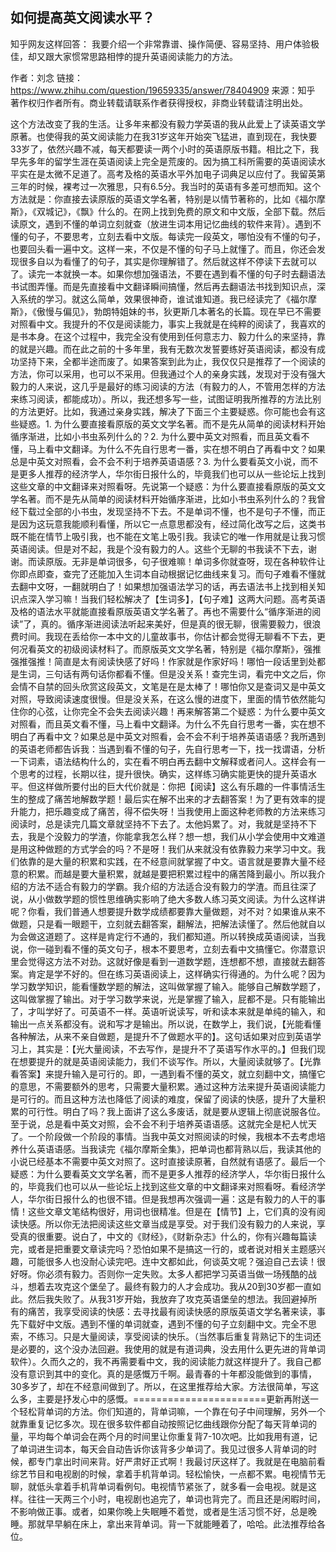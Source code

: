 ## 如何提高英文阅读水平？
知乎网友这样回答：
我要介绍一个非常靠谱、操作简便、容易坚持、用户体验极佳，却又跟大家惯常思路相悖的提升英语阅读能力的方法。

作者：刘念
链接：https://www.zhihu.com/question/19659335/answer/78404909
来源：知乎
著作权归作者所有。商业转载请联系作者获得授权，非商业转载请注明出处。

这个方法改变了我的生活。让多年来都没有毅力学英语的我从此爱上了读英语文学原著。也使得我的英文阅读能力在我31岁这年开始突飞猛进，直到现在，我快要33岁了，依然兴趣不减，每天都要读一两个小时的英语原版书籍。相比之下，我早先多年的留学生涯在英语阅读上完全是荒废的。因为搞工科所需要的英语阅读水平实在是太微不足道了。高考及格的英语水平外加电子词典足以应付了。我留英第三年的时候，裸考过一次雅思，只有6.5分。我当时的英语有多差可想而知。这个方法就是：你直接去读原版的英语文学名著，特别是以情节著称的，比如《福尔摩斯》，《双城记》，《飘》什么的。在网上找到免费的原文和中文版，全部下载。然后读原文，遇到不懂的单词立刻就查（放进生词本用记忆曲线的软件来背）。遇到不懂的句子，不要思考，立刻去看中文版。每读完一段英文，哪怕没有不懂的句子，也要回头看一遍中文。这样一来，不仅是不懂的句子马上就懂了。而且，你还会发现很多自以为看懂了的句子，其实是你理解错了。然后就这样不停读下去就可以了。读完一本就换一本。如果你想加强语法，不要在遇到看不懂的句子时去翻语法书试图弄懂。而是先直接看中文翻译瞬间搞懂，然后再去翻语法书找到知识点，深入系统的学习。就这么简单，效果很神奇，谁试谁知道。我已经读完了《福尔摩斯》，《傲慢与偏见》，勃朗特姐妹的书，狄更斯几本著名的长篇。现在早已不需要对照看中文。我提升的不仅是阅读能力，事实上我就是在纯粹的阅读了，我喜欢的是书本身。在这个过程中，我完全没有使用到任何意志力、毅力什么的来坚持，靠的就是兴趣。而在此之前的十多年里，我有无数次发誓要练好英语阅读，都没有成功坚持下来，全都半途而废了。如果答案到此为止，我仅仅只是推荐了一个阅读的方法，你可以采用，也可以不采用。但我通过个人的亲身实践，发现对于没有强大毅力的人来说，这几乎是最好的练习阅读的方法（有毅力的人，不管用怎样的方法来练习阅读，都能成功）。所以，我还想多写一些，试图证明我所推荐的方法比别的方法更好。比如，我通过亲身实践，解决了下面三个主要疑惑。你可能也会有这些疑惑。1. 为什么要直接看原版的英文文学名著。而不是先从简单的阅读材料开始循序渐进，比如小书虫系列什么的？2. 为什么要中英文对照看，而且英文看不懂，马上看中文翻译。为什么不先自行思考一番，实在想不明白了再看中文？如果总是中英文对照看，会不会不利于培养英语语感？3. 为什么要看英文小说，而不是更多人推荐的经济学人，华尔街日报什么的，毕竟我们也可以从一些论坛上找到这些文章的中文翻译来对照看呀。先说第一个疑惑：为什么要直接看原版的英文文学名著。而不是先从简单的阅读材料开始循序渐进，比如小书虫系列什么的？我曾经下载过全部的小书虫，发现坚持不下去。不是单词不懂，也不是句子不懂，而正是因为这玩意我能顺利看懂，所以它一点意思都没有，经过简化改写之后，这类书既不能在情节上吸引我，也不能在文笔上吸引我。我读它的唯一作用就是让我习惯英语阅读。但是对不起，我是个没有毅力的人。这些个无聊的书我读不下去，谢谢。而读原版。无非是单词很多，句子很难嘛！单词多你就查呀，现在各种软件让你即点即查，查完了还能加入生词本自动根据记忆曲线来复习。而句子难看不懂就去翻中文呀，一翻就明白了！如果想加强语法学习的话，再去语法书上找到相关知识点深入学习嘛！当我们轻松解决了【生词多】，【句子难】这两大问题。高考英语及格的语法水平就能直接看原版英语文学名著了。再也不需要什么“循序渐进的阅读”了，真的。循序渐进阅读法听起来美好，但是真的很无聊，很需要毅力，很浪费时间。我现在丢给你一本中文的儿童故事书，你估计都会觉得无聊看不下去，更何况看英文的初级阅读材料了。而原版英文文学名著，特别是《福尔摩斯》，强推强推强推！简直是太有阅读快感了好吗！作家就是作家好吗！哪怕一段话里到处都是生词，三句话有两句话你都看不懂。但是没关系！查完生词，看完中文之后，你会情不自禁的回头欣赏这段英文，文笔是在是太棒了！哪怕你又是查词又是中英文对照，导致阅读速度很慢。但是没关系，在这么慢的进度下，里面的情节依然能勾住你的心弦，让你完全不会失去阅读兴趣！再来解答第二个疑惑：为什么要中英文对照看，而且英文看不懂，马上看中文翻译。为什么不先自行思考一番，实在想不明白了再看中文？如果总是中英文对照看，会不会不利于培养英语语感？我所遇到的英语老师都告诉我：当遇到看不懂的句子，先自行思考一下，找一找谓语，分析一下词素，语法结构什么的，实在看不明白再去翻中文解释或者问人。这样会有一个思考的过程，长期以往，提升很快。确实，这样练习确实能更快的提升英语水平。但这样做所要付出的巨大代价就是：你把【阅读】这么有乐趣的一件事情活生生的整成了痛苦地解数学题！最后实在解不出来的才去翻答案！为了更有效率的提升能力，把乐趣变成了痛苦，得不偿失呀！当我使用上面这种老师教的方法来练习阅读时，总是读完几篇文章就坚持不下去了。太他妈累了。对，我就是坚持不下去，我是个没毅力的学渣，你能拿我怎么样？想一想，我们从小学会使用中文难道是用这种做题的方式学会的吗？不是呀！我们从来就没有依靠毅力来学习中文。我们依靠的是大量的积累和实践，在不经意间就掌握了中文。语言就是要靠大量不经意的积累。而越是要大量积累，就越是要把积累过程中的痛苦降到最小。所以我介绍的方法不适合有毅力的学霸。我介绍的方法适合没有毅力的学渣。而且往深了说，从小做数学题的惯性思维确实影响了绝大多数人练习英文阅读。为什么这样讲呢？你看，我们普通人想要提升数学成绩都要靠大量做题，对不对？如果谁从来不做题，只是看一眼题干，立刻就去翻答案，翻解法，把解法读懂了。然后他就自以为会做这道题了。这样是肯定行不通的，我们都知道。所以转换成英语阅读，当我说，你一碰到看不懂的英文句子，根本不要思考，立刻去看中文搞懂它。你潜意识里会觉得这方法不对劲。这就好像是看到一道数学题，连想都不想，直接就去翻答案。肯定是学不好的。但在练习英语阅读上，这样确实行得通的。为什么呢？因为学习数学知识，能看懂数学题的解法，这叫做掌握了输入。能够自己解数学题了，这叫做掌握了输出。对于学习数学来说，光是掌握了输入，屁都不是。只有能输出了，才叫学好了。可英语不一样。英语听说读写，听和读本来就是单纯的输入，和输出一点关系都没有。说和写才是输出。所以说，在数学上，我们说，【光能看懂各种解法，从来不亲自做题，是提升不了做题水平的】。这句话如果对应到英语学习上，其实是：【光大量阅读，不去写作，是提升不了英语写作水平的。】但我们现在想要提升的就是英语阅读能力，我们不谈写作。所以，大量阅读就够了。【光靠看答案】来提升输入是可行的。即，一遇到看不懂的英文，就立刻翻中文，搞懂它的意思，不需要额外的思考，只需要大量积累。通过这种方法来提升英语阅读能力是可行的。而且这种方法也降低了阅读的难度，保留了阅读的快感，提升了大量积累的可行性。明白了吗？我上面讲了这么多废话，就是要从逻辑上彻底说服各位。至于说，总是看中英文对照，会不会不利于培养英语语感。这就完全是杞人忧天了。一个阶段做一个阶段的事情。当我中英文对照阅读的时候，我根本不去考虑培养什么英语语感。当我读完《福尔摩斯全集》，把单词也都背熟以后，我读其他的小说已经基本不需要中英文对照了。这时直接读原著，自然就有语感了。最后一个疑惑：为什么要看英文文学名著，而不是更多人推荐的经济学人，华尔街日报什么的，毕竟我们也可以从一些论坛上找到这些文章的中文翻译来对照看呀。看经济学人，华尔街日报什么的也很不错。但是我想再次强调一遍：这是有毅力的人干的事情！这些文章文笔结构很好，用词也很精准。但是在【情节】上，它们真的没有阅读快感。所以你无法把阅读这些文章当成是享受。对于我们没有毅力的人来说，享受真的很重要。说白了，中文的《财经》，《财新杂志》什么的，你有兴趣每篇读完，或者是把重要文章读完吗？恐怕如果不是搞这一行的，或者说对相关主题感兴趣，可能很多人也没耐心读完吧。连中文都如此，何谈英文呢？强迫自己去读！很好呀。你必须有毅力。否则你一定失败。太多人都把学习英语当做一场残酷的战斗，想着去攻克这个堡垒了。最终有毅力的人才会成功。我从20到30岁都一直如此。然后我失败了。从我31岁开始，我放弃了攻克英语堡垒的想法。我回避掉所有的痛苦，我享受阅读的快感：去寻找最有阅读快感的原版英语文学名著来读，事先下载好中文版。遇到不懂的单词就查，遇到不懂的句子立刻翻中文。完全不思索，不练习。只是大量阅读，享受阅读的快乐。（当然事后重复背熟记下的生词还是必要的，这个没办法回避。我使用的就是有道词典，没去用什么更先进的背单词软件）。久而久之的，我不再需要看中文，我的阅读能力就这样提升了。我自己都没有意识到其中的变化。真的是感慨万千啊。最青春的十年都没能做到的事情，30多岁了，却在不经意间做到了。所以，在这里推荐给大家。方法很简单，写这么多，主要是抒发心中的感慨。=======================更新再附送一个轻松背单词的方法。你们知道的，背单词嘛，一个靠在句子中间理解，另外一个就靠重复记忆多次。现在很多软件都自动按照记忆曲线跟你分配了每天背单词的量，平均每个单词会在两个月的时间里让你重复背7-10次吧。比如我用有道，记了单词进生词本，每天会自动告诉你该背多少单词了。我见过很多人背单词的时候，都专门拿出时间来背。好严肃好正式啊！我最讨厌这样了。我就是在电脑前看综艺节目和电视剧的时候，拿着手机背单词。轻松愉快，一点都不累。电视情节无聊，就低头拿着手机背单词看例句。电视情节紧张了，就多看一会电视。就是这样。往往一天两三个小时，电视剧也追完了，单词也背完了。而且还是闲暇时间，不影响做正事。或者，如果你晚上失眠睡不着觉，或者是生活习惯不好，总是晚睡。那就早早躺在床上，拿出来背单词。背一下就能睡着了，哈哈。此法推荐给各位。
